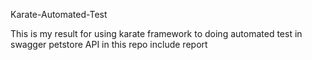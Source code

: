 Karate-Automated-Test

This is my result for using karate framework to doing automated test in swagger petstore API
in this repo include report
